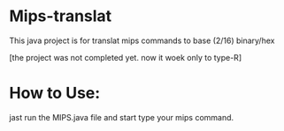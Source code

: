 # Mips-translat
This java project is for translat mips commands to base (2/16) binary/hex 

[the project was not completed yet. now it woek only to type-R]


How to Use:
===============
jast run the MIPS.java file
and start type your mips command.
